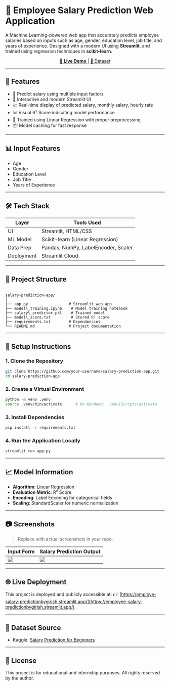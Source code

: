 # 💼 Employee Salary Prediction Web Application

A Machine Learning-powered web app that accurately predicts employee salaries based on inputs such as age, gender, education level, job title, and years of experience. Designed with a modern UI using **Streamlit**, and trained using regression techniques in **scikit-learn**.

<p align="center">
  <a href="https://employee-salary-predictionbygirish.streamlit.app/" target="_blank">
    🔗 <strong>Live Demo</strong>
  </a> |
  <a href="https://www.kaggle.com/datasets/rkiattisak/salaly-prediction-for-beginer/data" target="_blank">
    📂 Dataset
  </a>
</p>

---

## 🚀 Features

- 🔢 Predict salary using multiple input factors
- 🎨 Interactive and modern Streamlit UI
- 📈 Real-time display of predicted salary, monthly salary, hourly rate
- 📊 Visual R² Score indicating model performance
- 🧠 Trained using Linear Regression with proper preprocessing
- 📦 Model caching for fast response

---

## 📊 Input Features

- Age
- Gender
- Education Level
- Job Title
- Years of Experience

---

## 🛠 Tech Stack

| Layer       | Tools Used                        |
|-------------|-----------------------------------|
| UI          | Streamlit, HTML/CSS               |
| ML Model    | Scikit-learn (Linear Regression)  |
| Data Prep   | Pandas, NumPy, LabelEncoder, Scaler |
| Deployment  | Streamlit Cloud                   |

---

## 📁 Project Structure

```

salary-prediction-app/
│
├── app.py                  # Streamlit web app
├── model\_training.ipynb    # Model training notebook
├── salary\_predictor.pkl    # Trained model
├── model\_score.txt         # Stored R² score
├── requirements.txt        # Dependencies
└── README.md               # Project documentation

````

---

## 🔧 Setup Instructions

### 1. Clone the Repository
```bash
git clone https://github.com/your-username/salary-prediction-app.git
cd salary-prediction-app
````

### 2. Create a Virtual Environment

```bash
python -m venv .venv
source .venv/bin/activate      # On Windows: .venv\Scripts\activate
```

### 3. Install Dependencies

```bash
pip install -r requirements.txt
```

### 4. Run the Application Locally

```bash
streamlit run app.py
```

---

## 📈 Model Information

* **Algorithm**: Linear Regression
* **Evaluation Metric**: R² Score
* **Encoding**: Label Encoding for categorical fields
* **Scaling**: StandardScaler for numeric normalization

---

## 📷 Screenshots

> Replace with actual screenshots in your repo.

| Input Form                               | Salary Prediction Output                 |
| ---------------------------------------- | ---------------------------------------- |
| ![](https://private-user-images.githubusercontent.com/187031858/467276419-bfe61990-5cdf-4dc5-91dd-c6f0b14d65d8.png?jwt=eyJhbGciOiJIUzI1NiIsInR5cCI6IkpXVCJ9.eyJpc3MiOiJnaXRodWIuY29tIiwiYXVkIjoicmF3LmdpdGh1YnVzZXJjb250ZW50LmNvbSIsImtleSI6ImtleTUiLCJleHAiOjE3NTI3MTE2NzgsIm5iZiI6MTc1MjcxMTM3OCwicGF0aCI6Ii8xODcwMzE4NTgvNDY3Mjc2NDE5LWJmZTYxOTkwLTVjZGYtNGRjNS05MWRkLWM2ZjBiMTRkNjVkOC5wbmc_WC1BbXotQWxnb3JpdGhtPUFXUzQtSE1BQy1TSEEyNTYmWC1BbXotQ3JlZGVudGlhbD1BS0lBVkNPRFlMU0E1M1BRSzRaQSUyRjIwMjUwNzE3JTJGdXMtZWFzdC0xJTJGczMlMkZhd3M0X3JlcXVlc3QmWC1BbXotRGF0ZT0yMDI1MDcxN1QwMDE2MThaJlgtQW16LUV4cGlyZXM9MzAwJlgtQW16LVNpZ25hdHVyZT02NGRiZDIwZmNiMGVlNWMwZDY5MjNiYjE0N2FmNDQ4OTU2NTU1MjczYzdhMTU0NzQ2NTJkYmY5NWQyNzkzZjNiJlgtQW16LVNpZ25lZEhlYWRlcnM9aG9zdCJ9.vNq-SE4PSITOW7kF6HpKHIet3Xxb4-gmfIfbZC76ufY) | ![](https://private-user-images.githubusercontent.com/187031858/467276420-7031d833-9ae8-4789-99e8-5f38280a643b.png?jwt=eyJhbGciOiJIUzI1NiIsInR5cCI6IkpXVCJ9.eyJpc3MiOiJnaXRodWIuY29tIiwiYXVkIjoicmF3LmdpdGh1YnVzZXJjb250ZW50LmNvbSIsImtleSI6ImtleTUiLCJleHAiOjE3NTI3MTE2NzgsIm5iZiI6MTc1MjcxMTM3OCwicGF0aCI6Ii8xODcwMzE4NTgvNDY3Mjc2NDIwLTcwMzFkODMzLTlhZTgtNDc4OS05OWU4LTVmMzgyODBhNjQzYi5wbmc_WC1BbXotQWxnb3JpdGhtPUFXUzQtSE1BQy1TSEEyNTYmWC1BbXotQ3JlZGVudGlhbD1BS0lBVkNPRFlMU0E1M1BRSzRaQSUyRjIwMjUwNzE3JTJGdXMtZWFzdC0xJTJGczMlMkZhd3M0X3JlcXVlc3QmWC1BbXotRGF0ZT0yMDI1MDcxN1QwMDE2MThaJlgtQW16LUV4cGlyZXM9MzAwJlgtQW16LVNpZ25hdHVyZT0yNmFlMWQ2MjJhNTM5NWQyOTMwYTkwNjEyYTM0MjY2N2ZlYzFhMWZkYTI5ZjFkY2IzZTlmZWE3ZDYxMTk0ODM5JlgtQW16LVNpZ25lZEhlYWRlcnM9aG9zdCJ9.Fi91Bb8YJVsKljvG4hmSnKDeaCz_BXFNA8Zdeg-zM5Q) |

---

## 🌐 Live Deployment

This project is deployed and publicly accessible at:
👉 [https://employe-salary-predictionbygirish.streamlit.app/](https://employee-salary-predictionbygirish.streamlit.app/)

---

## 📄 Dataset Source

* Kaggle: [Salary Prediction for Beginners](https://www.kaggle.com/datasets/rkiattisak/salaly-prediction-for-beginer/data)

---

## 📌 License

This project is for educational and internship purposes. All rights reserved by the author.

```
